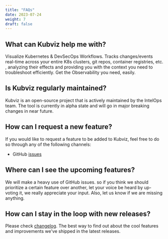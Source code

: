 ```yaml
---
title: "FAQs"
date: 2023-07-24
weight: 7
draft: false
---
```



## What can Kubviz help me with?

Visualize Kubernetes & DevSecOps Workflows. Tracks changes/events real-time across your entire K8s clusters, git repos, container registries, etc. , analyzing their effects and providing you with the context you need to troubleshoot efficiently. Get the Observability you need, easily.

## Is Kubviz regularly maintained?

Kubviz is an open-source project that is actively maintained by the IntelOps team. The tool is currently in alpha state and will go in major breaking changes in near future.

## How can I request a new feature?

If you would like to request a feature to be added to Kubviz, feel free to do so through any of the following channels:

- GitHub [issues](https://github.com/intelops/kubviz/issues)

## Where can I see the upcoming features?

We will make a heavy use of GitHub issues. so if you think we should prioritize a certain feature over another, let your voice be heard by up-voting it, we really appreciate your input. Also, let us know if we are missing anything.

## How can I stay in the loop with new releases?

Please check  [changelog](https://github.com/intelops/kubviz/releases). The best way to find out about the cool features and improvements we've shipped in the latest releases.